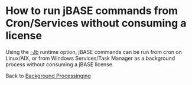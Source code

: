 # How to run jBASE commands from Cron/Services without consuming a license  

<PageHeader />

Using the [-Jb](./../../jbc-runtime/jbc-run-time-options/README.md) runtime option, jBASE commands can be run from cron on Linux/AIX, or from Windows Services/Task Manager as a background process without consuming a jBASE license.

Back to [Background Processinging](./../README.md)

<PageFooter />
